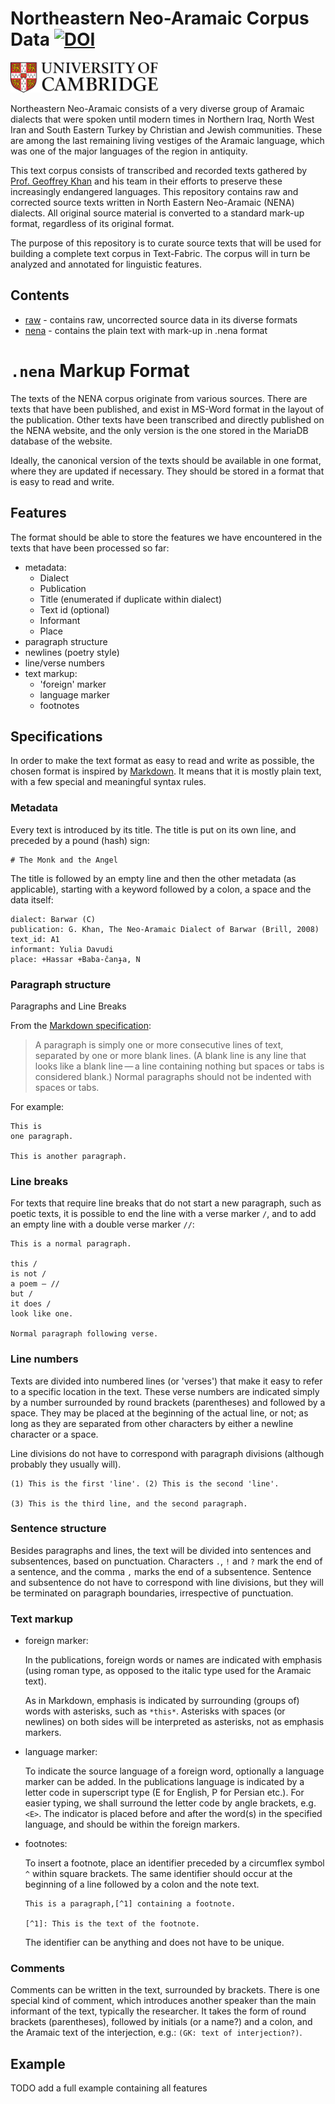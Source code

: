 # Northeastern Neo-Aramaic Corpus Data [![DOI](https://zenodo.org/badge/204971841.svg)](https://zenodo.org/badge/latestdoi/204971841)

<a href="https://www.ames.cam.ac.uk"><img src="https://github.com/CambridgeSemiticsLab/nena_tf/blob/master/docs/images/CambridgeU_color.jpg" width="236" height="49"></a>

Northeastern Neo-Aramaic consists of a very diverse group of Aramaic dialects that were spoken until modern times in Northern Iraq, North West Iran and South Eastern Turkey by Christian and Jewish communities. These are among the last remaining living vestiges of the Aramaic language, which was one of the major languages of the region in antiquity.

This text corpus consists of transcribed and recorded texts gathered by [Prof. Geoffrey Khan](https://www.ames.cam.ac.uk/people/professor-geoffrey-khan) and his team in their efforts to preserve these increasingly endangered languages. This repository contains raw and corrected source texts written in North Eastern Neo-Aramaic (NENA) dialects. All original source material is converted to a standard mark-up format, regardless of its original format.

The purpose of this repository is to curate source texts that will be used for building a complete text corpus in Text-Fabric. The corpus will in turn be analyzed and annotated for linguistic features.

## Contents

* [raw](raw) - contains raw, uncorrected source data in its diverse formats
* [nena](nena) - contains the plain text with mark-up in .nena format 


# `.nena` Markup Format 

The texts of the NENA corpus originate from various sources.
There are texts that have been published, and exist in MS-Word
format in the layout of the publication.
Other texts have been transcribed and directly published on
the NENA website, and the only version is the one stored
in the MariaDB database of the website.

Ideally, the canonical version of the texts should be available
in one format, where they are updated if necessary.
They should be stored in a format that is easy to read and write.

## Features

The format should be able to store the features we have encountered
in the texts that have been processed so far:

- metadata:
  - Dialect
  - Publication
  - Title (enumerated if duplicate within dialect)
  - Text id (optional)
  - Informant
  - Place
- paragraph structure
- newlines (poetry style)
- line/verse numbers
- text markup:
  - 'foreign' marker
  - language marker
  - footnotes

## Specifications

In order to make the text format as easy to read and write as possible,
the chosen format is inspired by
[Markdown](https://daringfireball.net/projects/markdown/syntax).
It means that it is mostly plain text, with a few special and meaningful
syntax rules.

### Metadata

Every text is introduced by its title. The title is put on its own line,
and preceded by a pound (hash) sign:

    # The Monk and the Angel

The title is followed by an empty line and then the other metadata
(as applicable), starting with a keyword followed by a colon, a space
and the data itself:

    dialect: Barwar (C)
    publication: G. Khan, The Neo-Aramaic Dialect of Barwar (Brill, 2008)
    text_id: A1
    informant: Yulia Davudi
    place: +Hassar +Baba-čanɟa, N

### Paragraph structure

Paragraphs and Line Breaks

From the [Markdown specification](https://daringfireball.net/projects/markdown/syntax):

> A paragraph is simply one or more consecutive lines of text,
> separated by one or more blank lines. (A blank line is any line
> that looks like a blank line — a line containing nothing but spaces
> or tabs is considered blank.)
> Normal paragraphs should not be indented with spaces or tabs.

For example:

    This is
    one paragraph.
    
    This is another paragraph.

### Line breaks

For texts that require line breaks that do not start a new paragraph,
such as poetic texts, it is possible to end the line with a verse marker `/`,
and to add an empty line with a double verse marker `//`:

    This is a normal paragraph.
   
    this /
    is not /
    a poem — //
    but /
    it does /
    look like one.

    Normal paragraph following verse.

### Line numbers

Texts are divided into numbered lines (or 'verses') that make it easy
to refer to a specific location in the text.
These verse numbers are indicated simply by a number surrounded by
round brackets (parentheses) and followed by a space.
They may be placed at the beginning of the actual line, or not; as long
as they are separated from other characters by either a newline character
or a space.

Line divisions do not have to correspond with paragraph divisions
(although probably they usually will).

    (1) This is the first 'line'. (2) This is the second 'line'.

    (3) This is the third line, and the second paragraph.

### Sentence structure

Besides paragraphs and lines, the text will be divided into sentences
and subsentences, based on punctuation. Characters `.`, `!` and `?`
mark the end of a sentence, and the comma `,` marks the end of a
subsentence. Sentence and subsentence do not have to correspond with
line divisions, but they will be terminated on paragraph boundaries,
irrespective of punctuation.

### Text markup

- foreign marker:
  
  In the publications, foreign words or names are indicated with
  emphasis (using roman type, as opposed to the italic type used
  for the Aramaic text).
  
  As in Markdown, emphasis is indicated by surrounding (groups of)
  words with asterisks, such as `*this*`. Asterisks with spaces
  (or newlines) on both sides will be interpreted as asterisks,
  not as emphasis markers.

- language marker:

  To indicate the source language of a foreign word, optionally
  a language marker can be added. In the publications language
  is indicated by a letter code in superscript type (E for English,
  P for Persian etc.). For easier typing, we shall surround the
  letter code by angle brackets, e.g. `<E>`. The indicator is
  placed before and after the word(s) in the specified language,
  and should be within the foreign markers.
  
- footnotes:

  To insert a footnote, place an identifier preceded by a
  circumflex symbol `^` within square brackets. The same
  identifier should occur at the beginning of a line followed
  by a colon and the note text.

      This is a paragraph,[^1] containing a footnote.
      
      [^1]: This is the text of the footnote.

  The identifier can be anything and does not have to be unique.

### Comments

Comments can be written in the text, surrounded by brackets.
There is one special kind of comment, which introduces another
speaker than the main informant of the text, typically the
researcher. It takes the form of round brackets (parentheses),
followed by initials (or a name?) and a colon, and the Aramaic
text of the interjection, e.g.: `(GK: text of interjection?)`.

## Example

TODO add a full example containing all features

